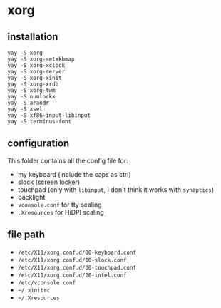 # xorg

## installation

```
yay -S xorg
yay -S xorg-setxkbmap
yay -S xorg-xclock
yay -S xorg-server
yay -S xorg-xinit
yay -S xorg-xrdb
yay -S xorg-twm
yay -S numlockx
yay -S arandr
yay -S xsel
yay -S xf86-input-libinput
yay -S terminus-font
```

## configuration

This folder contains all the config file for:
- my keyboard (include the caps as ctrl)
- slock (screen locker)
- touchpad (only with `libinput`, I don't think it works with `synaptics`)
- backlight
- `vconsole.conf` for tty scaling
- `.Xresources` for HiDPI scaling

## file path

- `/etc/X11/xorg.conf.d/00-keyboard.conf`
- `/etc/X11/xorg.conf.d/10-slock.conf`
- `/etc/X11/xorg.conf.d/30-touchpad.conf`
- `/etc/X11/xorg.conf.d/20-intel.conf`
- `/etc/vconsole.conf`
- `~/.xinitrc`
- `~/.Xresources`
